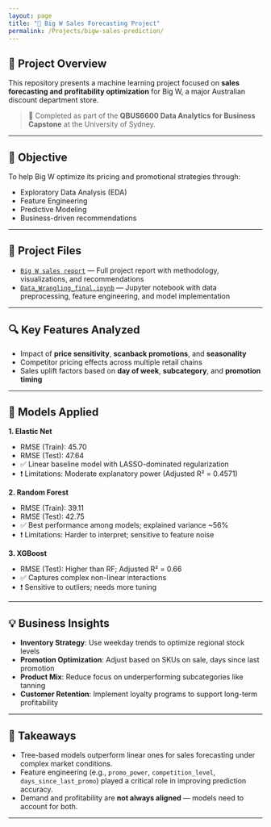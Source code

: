 ```yaml
---
layout: page
title: "🏬 Big W Sales Forecasting Project"
permalink: /Projects/bigw-sales-prediction/
---
```


## 📘 Project Overview

This repository presents a machine learning project focused on **sales forecasting and profitability optimization** for Big W, a major Australian discount department store.

> 📍 Completed as part of the **QBUS6600 Data Analytics for Business Capstone** at the University of Sydney.

---

## 🎯 Objective

To help Big W optimize its pricing and promotional strategies through:

- Exploratory Data Analysis (EDA)
- Feature Engineering
- Predictive Modeling
- Business-driven recommendations

---

## 📂 Project Files

- [`Big W sales report`](./Big_W_report.pdf) — Full project report with methodology, visualizations, and recommendations  
- [`Data_Wrangling_final.ipynb`](./Data_Wrangling_final.ipynb) — Jupyter notebook with data preprocessing, feature engineering, and model implementation

---

## 🔍 Key Features Analyzed

- Impact of **price sensitivity**, **scanback promotions**, and **seasonality**
- Competitor pricing effects across multiple retail chains
- Sales uplift factors based on **day of week**, **subcategory**, and **promotion timing**

---

## 🤖 Models Applied

**1. Elastic Net**  
- RMSE (Train): 45.70  
- RMSE (Test): 47.64  
- ✅ Linear baseline model with LASSO-dominated regularization  
- ❗ Limitations: Moderate explanatory power (Adjusted R² = 0.4571)

**2. Random Forest**  
- RMSE (Train): 39.11  
- RMSE (Test): 42.75  
- ✅ Best performance among models; explained variance ~56%  
- ❗ Limitations: Harder to interpret; sensitive to feature noise

**3. XGBoost**  
- RMSE (Test): Higher than RF; Adjusted R² = 0.66  
- ✅ Captures complex non-linear interactions  
- ❗ Sensitive to outliers; needs more tuning

---

## 💡 Business Insights

- **Inventory Strategy**: Use weekday trends to optimize regional stock levels  
- **Promotion Optimization**: Adjust based on SKUs on sale, days since last promotion  
- **Product Mix**: Reduce focus on underperforming subcategories like tanning  
- **Customer Retention**: Implement loyalty programs to support long-term profitability

---

## 📝 Takeaways

- Tree-based models outperform linear ones for sales forecasting under complex market conditions.
- Feature engineering (e.g., `promo_power`, `competition_level`, `days_since_last_promo`) played a critical role in improving prediction accuracy.
- Demand and profitability are **not always aligned** — models need to account for both.

---
